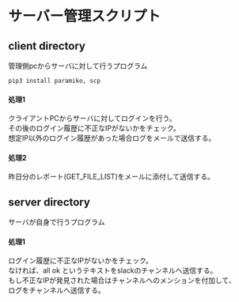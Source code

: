 # サーバー管理スクリプト

## client directory
管理側pcからサーバに対して行うプログラム

```
pip3 install paramiko, scp
```

#### 処理1
クライアントPCからサーバに対してログインを行う。  
その後のログイン履歴に不正なIPがないかをチェック。  
想定IP以外のログイン履歴があった場合ログをメールで送信する。  

#### 処理2
昨日分のレポート(GET_FILE_LIST)をメールに添付して送信する。  


## server directory
サーバが自身で行うプログラム

#### 処理1
ログイン履歴に不正なIPがないかをチェック。  
なければ、all ok というテキストをslackのチャンネルへ送信する。  
もし不正なIPが発見された場合はチャンネルへのメンションを付加して、  
ログをチャンネルへ送信する。  
